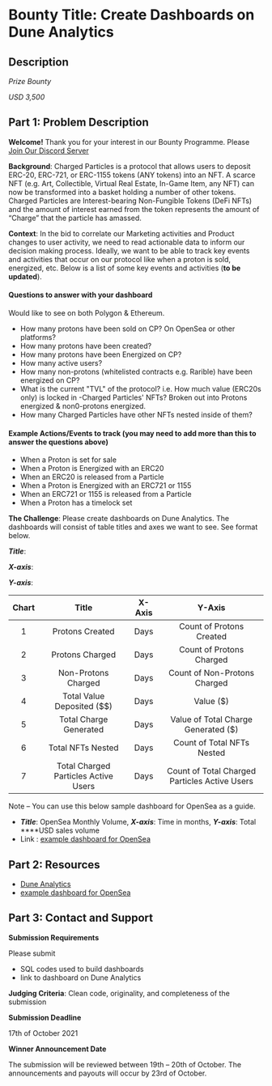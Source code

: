 # **Bounty Title: Create Dashboards on Dune Analytics**
## Description


_Prize Bounty_

_USD 3,500_

## **Part 1: Problem Description**

**Welcome!** Thank you for your interest in our Bounty Programme. Please [Join Our Discord Server](https://discord.gg/HJ9YEpgS)

**Background**: Charged Particles is a protocol that allows users to deposit ERC-20, ERC-721, or ERC-1155 tokens (ANY tokens) into an NFT. A scarce NFT (e.g. Art, Collectible, Virtual Real Estate, In-Game Item, any NFT) can now be transformed into a basket holding a number of other tokens. Charged Particles are Interest-bearing Non-Fungible Tokens (DeFi NFTs) and the amount of interest earned from the token represents the amount of “Charge” that the particle has amassed.

**Context**: In the bid to correlate our Marketing activities and Product changes to user activity, we need to read actionable data to inform our decision making process.  Ideally, we want to be able to track key events and activities that occur on our protocol like when a proton is sold, energized, etc. Below is a list of some key events and activities (**to be updated**).

#### __Questions to answer with your dashboard__


Would like to see on both Polygon & Ethereum.

- How many protons have been sold on CP? On OpenSea or other platforms?
- How many protons have been created?
- How many protons have been Energized on CP?
- How many active users?
- How many non-protons (whitelisted contracts e.g. Rarible) have been energized on CP?
- What is the current "TVL" of the protocol? i.e. How much value (ERC20s only) is locked in -Charged Particles' NFTs? Broken out into Protons energized & non0-protons energized.
- How many Charged Particles have other NFTs nested inside of them?

#### __Example Actions/Events to track (you may need to add more than this to answer the questions above)__


- When a Proton is set for sale
- When a Proton is Energized with an ERC20
- When an ERC20 is released from a Particle
- When a Proton is Energized with an ERC721 or 1155
- When an ERC721 or 1155 is released from a Particle
- When a Proton has a timelock set
  
**The Challenge**: Please create dashboards on Dune Analytics. The dashboards will consist of table titles and axes we want to see. See format below.

***Title***:

***X-axis***:

***Y-axis***:



| Chart |                Title                 | X-Axis |                    Y-Axis                     |
| :---: | :----------------------------------: | :----: | :-------------------------------------------: |
|   1   |           Protons Created            |  Days  |           Count of Protons Created            |
|   2   |           Protons Charged            |  Days  |           Count of Protons Charged            |
|   3   |         Non-Protons Charged          |  Days  |         Count of Non-Protons Charged          |
|   4   |      Total Value Deposited ($$)      |  Days  |                   Value ($)                   |
|   5   |        Total Charge Generated        |  Days  |      Value of Total Charge Generated ($)      |
|   6   |          Total NFTs Nested           |  Days  |          Count of Total NFTs Nested           |
|   7   | Total Charged Particles Active Users |  Days  | Count of Total Charged Particles Active Users |

Note – You can use this below sample dashboard for OpenSea as a guide.

- ***Title***: OpenSea Monthly Volume, ***X-axis***: Time in months, ***Y-axis***: Total ****USD sales volume
- Link : [example dashboard for OpenSea](https://dune.xyz/rchen8/opensea)


## **Part 2: Resources**


- [Dune Analytics](https://dune.xyz/home)
- [example dashboard for OpenSea](https://dune.xyz/rchen8/opensea)


## __Part 3: Contact and Support__

**Submission Requirements**


Please submit


- SQL codes used to build dashboards
- link to dashboard on Dune Analytics


**Judging Criteria**: Clean code, originality, and completeness of the submission


**Submission Deadline**


17th of October 2021


**Winner Announcement Date**


The submission will be reviewed between 19th – 20th of October. The announcements and payouts will occur by 23rd of October.







